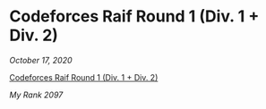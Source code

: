 # Codeforces Raif Round 1 (Div. 1 + Div. 2)

*October 17, 2020*

[Codeforces Raif Round 1 (Div. 1 + Div. 2)](https://codeforces.com/contest/1428)

*My Rank 2097*


